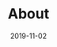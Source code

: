 ---
path: "/about"
date: "2019-11-02"
title: "About"
featuredImage: ./about.jpg
tags: ['this', 'that']
intro: "Hi there! We are Ryan and Sophia, and we are so glad you stopped by! We are the couple behind Lapa’s culinary creations and adventures. We are so so so excited to share our recipes and stories with all of you!"
whoWeAre: "We are big foodies! Honestly, we are always thinking about what our next meal will be. Sophia was raised in a Russian Jewish household in southern California and Ryan also grew up celebrating some of the Jewish holidays near Philadelphia. We both ended up moving to northern Virginia for work, where we met. 

Even from the beginning, we were always a team; cooking and baking and trying out new recipes. You’ll find that a lot of our recipe inspiration comes from our childhoods and the flavors we grew up with. But we also love trying new food and learning about different cultures, so we like to try some things out here and there. 

Ryan and Sophia are both software engineers by day and amateur chefs by night. When we are not working at our full-time jobs, we are either making, photographing, and eating food, playing video games, working out, or traveling. There sometimes aren’t enough hours in the day to do everything we love, but we are both very excited to be here on this small part of the web."
whatIsLapa: "Lapa started out as a place where we could store our recipe collection in one place. These recipes included those from family, ones we’ve made up on our own, and adoptions from other chefs. We grew tired of misplacing recipes -- sometimes we wouldn’t write down what we just created or only had recipes in the form of verbal dictations. But not anymore; we’re writing everything down! And over time, we decided to share those recipes with all of you. 

One of our biggest beliefs is that if you can do it yourself, why not? We are big fans of DIY and cooking at home and we believe that you can do it too! That’s why you’ll find that our food photography, content creation, and stories are our own.    

Why ‘Lapa’, you ask? The word comes from an old Slavic root that means ‘to eat voraciously’, and frankly, we do a lot of eating. And you probably love food too, otherwise you wouldn’t be here! We hope you enjoy reading our stories and trying out our recipes at home."
aboutSite: "You can think of the content here as being *written by Sophia and illustrated by Ryan* Sort of like a physical cookbook! But like all of our recipes, this website is, too, homemade. If you’re interested in our tech stack or have questions about web design, feel free to contact us! 

For more information and to start the conversation, write to us at lapa.eats@gmail.com or visit our Contact page. 

You can also check us out on (Facebook), (Instagram), and (Pinterest). 

Enjoy!"
---